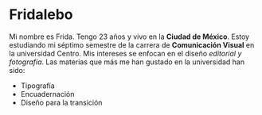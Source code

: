 # Fridalebo
Mi nombre es Frida.
Tengo 23 años y vivo en la **Ciudad de México**.
Estoy estudiando mi séptimo semestre de la carrera de **Comunicación Visual** en la universidad Centro. 
Mis intereses se enfocan en el diseño *editorial y fotografía*.
Las materias que más me han gustado en la universidad han sido:

 - Tipografía
 - Encuadernación
 - Diseño para la transición